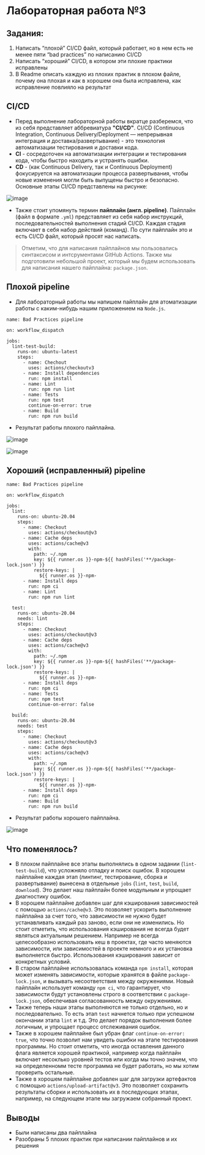 # Лабораторная работа №3

## Задания:

1. Написать “плохой” CI/CD файл, который работает, но в нем есть не менее пяти “bad practices” по написанию CI/CD
2. Написать “хороший” CI/CD, в котором эти плохие практики исправлены
3. В Readme описать каждую из плохих практик в плохом файле, почему она плохая и как в хорошем она была исправлена, как исправление повлияло на результат

## CI/CD

* Перед выполнение лабораторной работы вкратце разберемся, что из себя представляет аббревиатура **"CI/CD"**. CI/CD (Continuous Integration, Continuous Delivery/Deployment — непрерывная интеграция и доставка/развертывание) - это технология автоматизации тестирования и доставки кода.
* **CI** - сосредоточен на автоматизации интеграции и тестирования кода, чтобы быстро находить и устранять ошибки.
* **CD** - (как Continuous Delivery, так и Continuous Deployment) фокусируется на автоматизации процесса развертывания, чтобы новые изменения могли быть выпущены быстро и безопасно. Основные этапы CI/CD представлены на рисунке:
 
![image](https://github.com/user-attachments/assets/6709a67d-93a2-4643-bd76-46ea7de9b9ef)

* Также стоит упомянуть термин **пайплайн (англ. pipeline)**. Пайплайн (файл в формате `.yml`) представляет из себя набор инструкций, последовательностей выполнения стадий CI/CD. Каждая стадия включает в себя набор действий (команд). По сути пайплайн это и есть CI/CD файл, который просят нас написать.

> Отметим, что для написания пайплайнов мы пользовались синтаксисом и интсрументами GitHub Actions. Также мы подготовили небольшой проект, который мы будем использовать для написания нашего пайплайна: `package.json`.

## Плохой pipeline

* Для лабораторный работы мы напишем пайплайн для атоматизации работы с каким-нибудь нашим приложением на `Node.js`.
  
```
name: Bad Practices pipeline

on: workflow_dispatch 

jobs:
  lint-test-build:
    runs-on: ubuntu-latest
    steps:
      - name: Chechout
        uses: actions/checkoutv3
      - name: Install dependencies
        run: npm install
      - name: Lint
        run: npm run lint
      - name: Tests
        run: npm test
        continue-on-error: true
      - name: Build
        run: npm run build
```

* Результат работы плохого пайплайна.

![image](https://github.com/user-attachments/assets/f0f3ed74-37ee-4316-8e62-8fd9c5f929a7)

![image](https://github.com/user-attachments/assets/4a70a137-f00c-4c72-aeea-085623c16aa2)


## Хороший (исправленный) pipeline

```
name: Bad Practices pipeline

on: workflow_dispatch

jobs:
  lint:
    runs-on: ubuntu-20.04
    steps:
      - name: Checkout
        uses: actions/checkout@v3
      - name: Cache deps
        uses: actions/cache@v3
        with:
          path: ~/.npm
          key: ${{ runner.os }}-npm-${{ hashFiles('**/package-lock.json') }}
          restore-keys: |
            ${{ runner.os }}-npm-
      - name: Install deps
        run: npm ci
      - name: Lint
        run: npm run lint

  test:
    runs-on: ubuntu-20.04
    needs: lint
    steps:
      - name: Checkout
        uses: actions/checkout@v3
      - name: Cache deps
        uses: actions/cache@v3
        with:
          path: ~/.npm
          key: ${{ runner.os }}-npm-${{ hashFiles('**/package-lock.json') }}
          restore-keys: |
            ${{ runner.os }}-npm-
      - name: Install deps
        run: npm ci
      - name: Tests
        run: npm test
        continue-on-error: false

  build:
    runs-on: ubuntu-20.04
    needs: test
    steps:
      - name: Checkout
        uses: actions/checkout@v3
      - name: Cache deps
        uses: actions/cache@v3
        with:
          path: ~/.npm
          key: ${{ runner.os }}-npm-${{ hashFiles('**/package-lock.json') }}
          restore-keys: |
            ${{ runner.os }}-npm-
      - name: Install deps
        run: npm ci
      - name: Build
        run: npm run build
```

* Результат работы хорошего пайплайна.

![image](https://github.com/user-attachments/assets/ec297279-8eee-48fc-a5cb-b9a269d7a59a)

## Что поменялось?

* В плохом пайплайне все этапы выполнялись в одном задании (`lint-test-build`), что усложняло отладку и поиск ошибок. В хорошем пайплайне каждая этап (линтинг, тестирование, сборка и развертывание) вынесена в отдельные `jobs` (`lint`, `test`, `build`, `download`). Это делает наш пайплайн более модульным и упрощает диагностику ошибок.
* В хорошем пайплайне добавлен шаг для кэширования зависимостей с помощью `actions/cache@v3`. Это позволяет ускорить выполнение пайплайна за счет того, что зависимости не нужно будет устанавливать каждый раз заново, если они не изменились. Но стоит отметить, что использования кэширования не всегда будет являться актуальным решением. Например не всегда целесообразно использовать кеш в проектах, где часто меняются зависимости, или зависимостей в проекте немного и их установка выполняется быстро. Использования кэширования зависит от конкретных условий.
* В старом пайплайне использовалась команда `npm install`, которая может изменять зависимости, которые хранятся в файле `package-lock.json`, и вызывать несоответствия между окружениями. Новый пайплайн использует команду `npm ci`, что гарантирует, что зависимости будут установлены строго в соответствии с `package-lock.json`, обеспечивая согласованность между окружениями.
* Также теперь наши этапы выполняются не только отдельно, но и последовательно. То есть этап `test` начнется только при успешном окончании этапа `lint` и т.д. Это делает порядок выполнения более логичным, и упрощает процесс отслеживания ошибок.
* Также в хорошем пайплайне был убран флаг `continue-on-error: true`, что точно позволит нам увидеть ошибки на этапе тестирования программы. Но стоит отметить, что иногда оставления данного флага является хорошей практикой, например когда пайплайн включает несоклько уровней тестов или когда мы точно значем, что на определенномм тесте программа не будет работать, но мы хотим проверить остальные.
* Также в хорошем пайплайне добавлен шаг для загрузки артефактов с помощью `actions/upload-artifact@v3`. Это позволяет сохранить результаты сборки и использовать их в последующих этапах, например, на следующем этапе мы загружаем собранный проект.

## Выводы

* Были написаны два пайплайна
* Разобраны 5 плохих практик при написании пайплайнов и их решения
